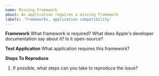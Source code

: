```yaml
---
name: Missing Framework
about: An application requires a missing framework
labels: 'frameworks, application compatibility'
---
```


**Framework**
What framework is required? What does Apple's developer documentation say about it? Is it open-source?

**Test Application**
What application requires this framework?

**Steps To Reproduce**
1. If possible, what steps can you take to reproduce the issue?
